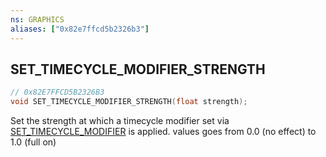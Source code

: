 ```yaml
---
ns: GRAPHICS
aliases: ["0x82e7ffcd5b2326b3"]
---
```

## SET_TIMECYCLE_MODIFIER_STRENGTH

```c
// 0x82E7FFCD5B2326B3
void SET_TIMECYCLE_MODIFIER_STRENGTH(float strength);
```

Set the strength at which a timecycle modifier set via [SET_TIMECYCLE_MODIFIER](#_0x2C933ABF17A1DF41) is applied. values goes from 0.0 (no effect) to 1.0 (full on)

